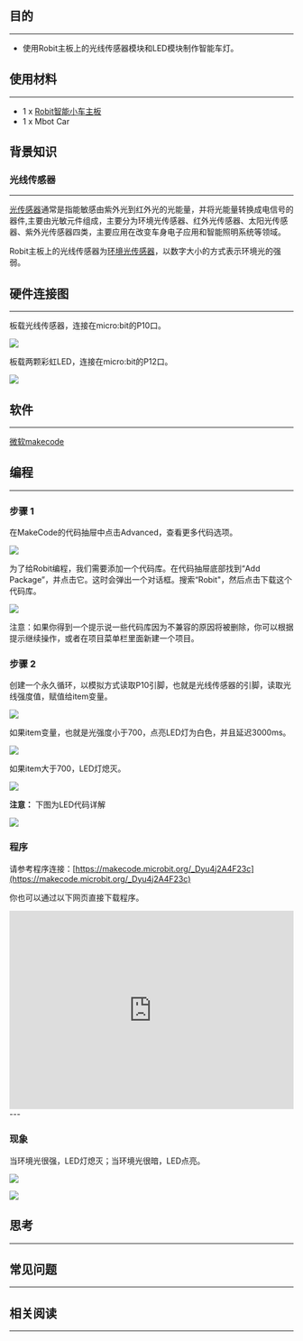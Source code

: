 
## 目的
---
- 使用Robit主板上的光线传感器模块和LED模块制作智能车灯。

## 使用材料
---

- 1 x [Robit智能小车主板](https://www.elecfreaks.com/estore/elecfreaks-robit-diy-mini-smart-cars-robot-development-platform-chassis-for-micro-bit-compatible-with-mbot.html)
- 1 x Mbot Car

## 背景知识
### 光线传感器
---
[光传感器](https://baike.baidu.com/item/%E5%85%89%E4%BC%A0%E6%84%9F%E5%99%A8/2054816)通常是指能敏感由紫外光到红外光的光能量，并将光能量转换成电信号的器件,主要由光敏元件组成，主要分为环境光传感器、红外光传感器、太阳光传感器、紫外光传感器四类，主要应用在改变车身电子应用和智能照明系统等领域。

Robit主板上的光线传感器为<u>环境光传感器</u>，以数字大小的方式表示环境光的强弱。


## 硬件连接图
---
板载光线传感器，连接在micro:bit的P10口。

![](https://i.imgur.com/OTB2gfJ.png)

板载两颗彩虹LED，连接在micro:bit的P12口。

![](https://i.imgur.com/yOJCtFk.png)
## 软件
---
[微软makecode](https://makecode.microbit.org/#)

## 编程
---
### 步骤 1
在MakeCode的代码抽屉中点击Advanced，查看更多代码选项。

![](https://i.imgur.com/LjMR5IU.png)

为了给Robit编程，我们需要添加一个代码库。在代码抽屉底部找到“Add Package”，并点击它。这时会弹出一个对话框。搜索“Robit"，然后点击下载这个代码库。

![](https://i.imgur.com/ISZ6w26.png)

注意：如果你得到一个提示说一些代码库因为不兼容的原因将被删除，你可以根据提示继续操作，或者在项目菜单栏里面新建一个项目。

### 步骤 2

创建一个永久循环，以模拟方式读取P10引脚，也就是光线传感器的引脚，读取光线强度值，赋值给item变量。

![](https://i.imgur.com/HSAjMjm.png)

如果item变量，也就是光强度小于700，点亮LED灯为白色，并且延迟3000ms。

![](https://i.imgur.com/FpjcKWz.png)

如果item大于700，LED灯熄灭。

![](https://i.imgur.com/PWwcz3X.png)

**注意：** 下图为LED代码详解

![](https://i.imgur.com/mPEbbU7.png)

### 程序
请参考程序连接：[https://makecode.microbit.org/_Dyu4j2A4F23c](https://makecode.microbit.org/_Dyu4j2A4F23c)

你也可以通过以下网页直接下载程序。

<div style="position:relative;height:0;padding-bottom:70%;overflow:hidden;"><iframe style="position:absolute;top:0;left:0;width:100%;height:100%;" src="https://makecode.microbit.org/#pub:_Dyu4j2A4F23c" frameborder="0" sandbox="allow-popups allow-forms allow-scripts allow-same-origin"></iframe></div>  
---

### 现象
当环境光很强，LED灯熄灭；当环境光很暗，LED点亮。

![](https://i.imgur.com/s9qiUGU.jpg)

![](https://i.imgur.com/27DbgCx.jpg)

## 思考
---

## 常见问题
---


## 相关阅读  
---


